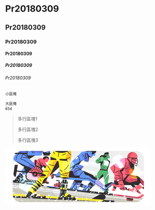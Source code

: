 # Pr20180309
## Pr20180309
### Pr20180309
#### Pr20180309
##### Pr20180309
###### Pr20180309

`小區塊`

```
大區塊
654
```

>多行區塊1
>
>多行區塊2
>
>多行區塊3

![NKFUST](google.gif "Google圖示")
